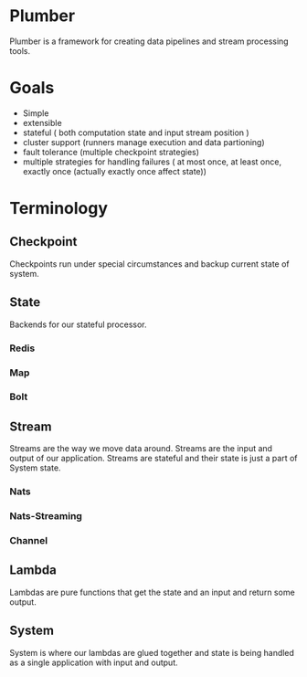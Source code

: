 # Plumber
Plumber is a framework for creating data pipelines and stream processing tools.

# Goals
- Simple 
- extensible
- stateful ( both computation state and input stream position )
- cluster support (runners manage execution and data partioning)
- fault tolerance (multiple checkpoint strategies)
- multiple strategies for handling failures ( at most once, at least once, exactly once (actually exactly once affect state))

# Terminology
## Checkpoint
Checkpoints run under special circumstances and backup current state of system. 
## State
Backends for our stateful processor.
### Redis
### Map
### Bolt
## Stream
Streams are the way we move data around. Streams are the input and output of our application. Streams are stateful and their state is just a part of System state.
### Nats
### Nats-Streaming
### Channel
## Lambda 
Lambdas are pure functions that get the state and an input and return some output.
## System 
System is where our lambdas are glued together and state is being handled as a single application with input and output.

